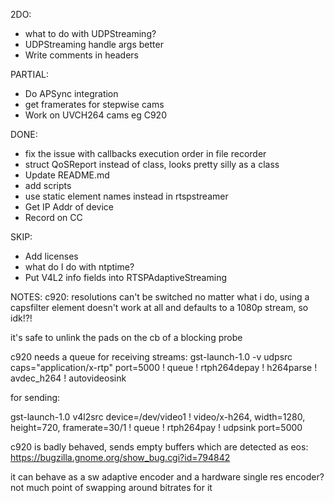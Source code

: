 2DO:

* what to do with UDPStreaming?
* UDPStreaming handle args better
* Write comments in headers

PARTIAL:
* Do APSync integration
* get framerates for stepwise cams
* Work on UVCH264 cams eg C920

DONE:
* fix the issue with callbacks execution order in file recorder
* struct QoSReport instead of class, looks pretty silly as a class
* Update README.md
* add scripts
* use static element names instead in rtspstreamer
* Get IP Addr of device
* Record on CC

SKIP:
* Add licenses
* what do I do with ntptime?
* Put V4L2 info fields into RTSPAdaptiveStreaming

NOTES:
c920: resolutions can't be switched no matter what i do, using a capsfilter element doesn't work at all and defaults to a 1080p stream, so idk!?!

it's safe to unlink the pads on the cb of a blocking probe

c920 needs a queue for receiving streams: gst-launch-1.0 -v udpsrc caps="application/x-rtp" port=5000 ! queue ! rtph264depay ! h264parse ! avdec_h264 ! autovideosink

for sending: 

gst-launch-1.0 v4l2src device=/dev/video1 ! video/x-h264, width=1280, height=720, framerate=30/1 ! queue ! rtph264pay ! udpsink port=5000

c920 is badly behaved, sends empty buffers which are detected as eos: https://bugzilla.gnome.org/show_bug.cgi?id=794842

it can behave as a sw adaptive encoder and a hardware single res encoder? not much point of swapping around bitrates for it
